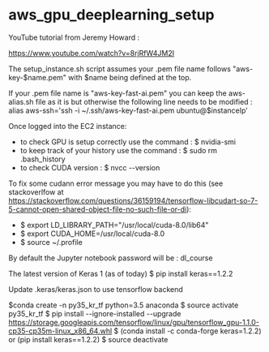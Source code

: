 # aws_gpu_deeplearning_setup

YouTube tutorial from Jeremy Howard :

https://www.youtube.com/watch?v=8rjRfW4JM2I

The setup_instance.sh script assumes your .pem file name follows "aws-key-$name.pem" with $name being defined at the top.

If your .pem file name is "aws-key-fast-ai.pem" you can keep the aws-alias.sh file as it is but otherwise the following line needs to be modified :
alias aws-ssh='ssh -i ~/.ssh/aws-key-fast-ai.pem ubuntu@$instanceIp'


Once logged into the EC2 instance:
- to check GPU is setup correctly use the command : $ nvidia-smi
- to keep track of your history use the command : $ sudo rm .bash_history
- to check CUDA version : $ nvcc --version


To fix some cudann error message you may have to do this (see stackoverlfow at https://stackoverflow.com/questions/36159194/tensorflow-libcudart-so-7-5-cannot-open-shared-object-file-no-such-file-or-di):
- $ export LD_LIBRARY_PATH="/usr/local/cuda-8.0/lib64"
- $ export CUDA_HOME=/usr/local/cuda-8.0
- $ source ~/.profile


By default the Jupyter notebook password will be : dl_course

The latest version of Keras 1 (as of today)
$ pip install keras==1.2.2


Update .keras/keras.json to use tensorflow backend


$conda create -n py35_kr_tf python=3.5 anaconda
$ source activate py35_kr_tf
$ pip install --ignore-installed --upgrade https://storage.googleapis.com/tensorflow/linux/gpu/tensorflow_gpu-1.1.0-cp35-cp35m-linux_x86_64.whl
$ (conda install -c conda-forge keras=1.2.2) or (pip install keras==1.2.2)
$ source deactivate
